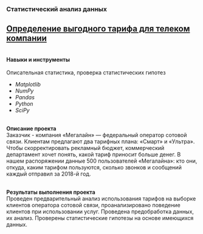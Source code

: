 ### Статистический анализ данных
## [Определение выгодного тарифа для телеком компании](https://github.com/OrlovaD/Portfolio/blob/main/Telecom%20statistics%20project/11_statistic_analysis_project.ipynb) 

<br />**Навыки и инструменты**<br />
<br />Описательная статистика, проверка статистических гипотез
* _Matplotlib_
* _NumPy_
* _Pandas_
* _Python_
* _SciPy_<br />

<br />**Описание проекта**<br />
Заказчик - компания «Мегалайн» — федеральный оператор сотовой связи. Клиентам предлагают два тарифных плана: «Смарт» и «Ультра». Чтобы скорректировать рекламный бюджет, коммерческий департамент хочет понять, какой тариф приносит больше денег. В нашем распоряжении данные 500 пользователей «Мегалайна»: кто они, откуда, каким тарифом пользуются, сколько звонков и сообщений каждый отправил за 2018-й год.<br />

<br />**Результаты выполнения проекта**<br />
Проведен предварительный анализ использования тарифов на выборке клиентов оператора сотовой связи, проанализировано поведение клиентов при использовании услуг. Проведена предобработка данных, их анализ. Проверены статистические гипотезы на основе имеющихся данных.
